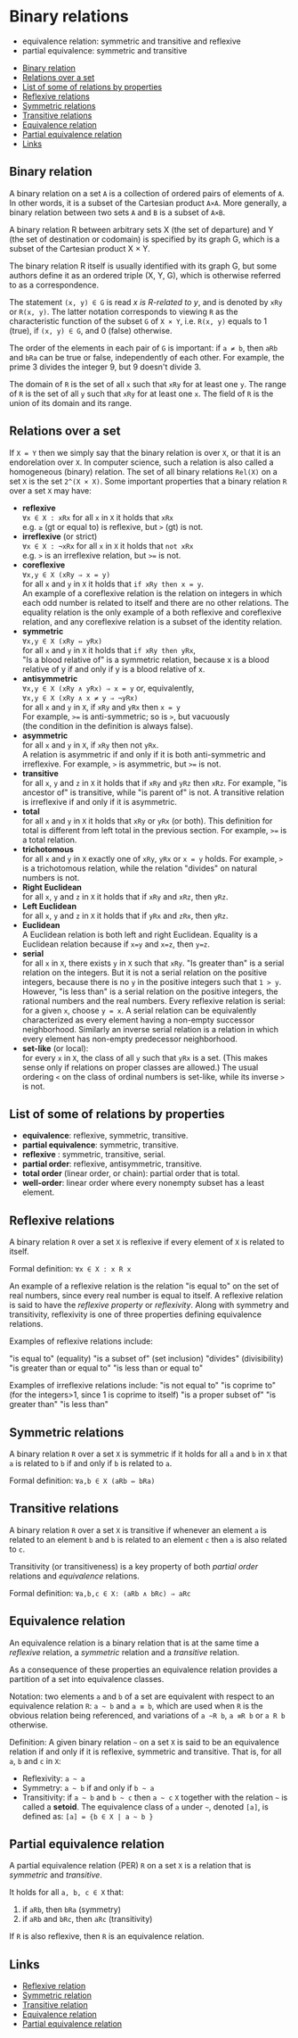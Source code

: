 # Binary relations

- equivalence relation: symmetric and transitive and reflexive
- partial equivalence: symmetric and transitive

<!-- TOC -->

- [Binary relation](#binary-relation)
- [Relations over a set](#relations-over-a-set)
- [List of some of relations by properties](#list-of-some-of-relations-by-properties)
- [Reflexive relations](#reflexive-relations)
- [Symmetric relations](#symmetric-relations)
- [Transitive relations](#transitive-relations)
- [Equivalence relation](#equivalence-relation)
- [Partial equivalence relation](#partial-equivalence-relation)
- [Links](#links)

<!-- /TOC -->

## Binary relation

A binary relation on a set `A` is a collection of ordered pairs of elements of `A`. In other words, it is a subset of the Cartesian product `A×A`. More generally, a binary relation between two sets `A` and `B` is a subset of `A×B`.

A binary relation R between arbitrary sets X (the set of departure) and Y (the set of destination or codomain) is specified by its graph G, which is a subset of the Cartesian product X × Y.

The binary relation R itself is usually identified with its graph G, but some authors define it as an ordered triple (X, Y, G), which is otherwise referred to as a correspondence.

The statement `(x, y) ∈ G` is read _x is R-related to y_, and is denoted by `xRy` or `R(x, y)`. The latter notation corresponds to viewing `R` as the characteristic function of the subset `G` of `X × Y`, i.e. `R(x, y)` equals to 1 (true), if `(x, y) ∈ G`, and 0 (false) otherwise.

The order of the elements in each pair of `G` is important: if `a ≠ b`, then `aRb` and `bRa` can be true or false, independently of each other. For example, the prime 3 divides the integer 9, but 9 doesn't divide 3.

The domain of `R` is the set of all `x` such that `xRy` for at least one `y`. The range of `R` is the set of all `y` such that `xRy` for at least one `x`. The field of `R` is the union of its domain and its range.


## Relations over a set

If `X = Y` then we simply say that the binary relation is over `X`, or that it is an endorelation over `X`. In computer science, such a relation is also called a homogeneous (binary) relation. The set of all binary relations `Rel(X)` on a set `X` is the set `2^(X × X)`. Some important properties that a binary relation `R` over a set `X` may have:

- **reflexive**   
  `∀x ∈ X : xRx` for all `x` in `X` it holds that `xRx`   
  e.g. `≥` (gt or equal to) is reflexive, but `>` (gt) is not.
- **irreflexive** (or strict)   
  `∀x ∈ X : ¬xRx` for all `x` in `X` it holds that `not xRx`   
  e.g. `>` is an irreflexive relation, but `>=` is not.
- **coreflexive**   
  `∀x,y ∈ X (xRy ⇒ x = y)`   
  for all `x` and `y` in `X` it holds that `if xRy then x = y`.   
  An example of a coreflexive relation is the relation on integers in which each odd number is related to itself and there are no other relations. The equality relation is the only example of a both reflexive and coreflexive relation, and any coreflexive relation is a subset of the identity relation.
- **symmetric**   
  `∀x,y ∈ X (xRy ⇔ yRx)`   
  for all `x` and `y` in `X` it holds that `if xRy then yRx`,   
  "Is a blood relative of" is a symmetric relation, because x is a blood relative of y if and only if y is a blood relative of x.
- **antisymmetric**   
  `∀x,y ∈ X (xRy ∧ yRx) ⇒ x = y` or, equivalently,   
  `∀x,y ∈ X (xRy ∧ x ≠ y ⇒ ¬yRx)`   
  for all `x` and `y` in `X`, if `xRy` and `yRx` then `x = y`   
  For example, `>=` is anti-symmetric; so is `>`, but vacuously   
  (the condition in the definition is always false).
- **asymmetric**   
  for all `x` and `y` in `X`, if `xRy` then not `yRx`.   
  A relation is asymmetric if and only if it is both anti-symmetric and irreflexive. For example, `>` is asymmetric, but `>=` is not.
- **transitive**   
  for all `x`, `y` and `z` in `X` it holds that if `xRy` and `yRz` then `xRz`. For example, "is ancestor of" is transitive, while "is parent of" is not. A transitive relation is irreflexive if and only if it is asymmetric.
- **total**   
  for all `x` and `y` in `X` it holds that `xRy` or `yRx` (or both). This definition for total is different from left total in the previous section. For example, `>=` is a total relation.
- **trichotomous**   
  for all `x` and `y` in `X` exactly one of `xRy`, `yRx` or `x = y` holds. For example, `>` is a trichotomous relation, while the relation "divides" on natural numbers is not.
- **Right Euclidean**   
  for all `x`, `y` and `z` in `X` it holds that if `xRy` and `xRz`, then `yRz`.
- **Left Euclidean**   
  for all `x`, `y` and `z` in `X` it holds that if `yRx` and `zRx`, then `yRz`.
- **Euclidean**   
  A Euclidean relation is both left and right Euclidean. Equality is a Euclidean relation because if `x=y` and `x=z`, then `y=z`.
- **serial**   
  for all `x` in `X`, there exists `y` in `X` such that `xRy`. "Is greater than" is a serial relation on the integers. But it is not a serial relation on the positive integers, because there is no `y` in the positive integers such that `1 > y`. However, "is less than" is a serial relation on the positive integers, the rational numbers and the real numbers. Every reflexive relation is serial: for a given `x`, choose `y = x`. A serial relation can be equivalently characterized as every element having a non-empty successor neighborhood. Similarly an inverse serial relation is a relation in which every element has non-empty predecessor neighborhood.
- **set-like** (or local):   
  for every `x` in `X`, the class of all `y` such that `yRx` is a set. (This makes sense only if relations on proper classes are allowed.) The usual ordering `<` on the class of ordinal numbers is set-like, while its inverse `>` is not.


## List of some of relations by properties

- **equivalence**: reflexive, symmetric, transitive.
- **partial equivalence**: symmetric, transitive.
- **reflexive**  : symmetric, transitive, serial.
- **partial order**: reflexive, antisymmetric, transitive.
- **total order** (linear order, or chain): partial order that is total.
- **well-order**: linear order where every nonempty subset has a least element.


## Reflexive relations
A binary relation `R` over a set `X` is reflexive if every element of `X` is related to itself.

Formal definition: `∀x ∈ X : x R x`

An example of a reflexive relation is the relation "is equal to" on the set of real numbers, since every real number is equal to itself. A reflexive relation is said to have the _reflexive property_ or _reflexivity_. Along with symmetry and transitivity, reflexivity is one of three properties defining equivalence relations.

Examples of reflexive relations include:

"is equal to" (equality)
"is a subset of" (set inclusion)
"divides" (divisibility)
"is greater than or equal to"
"is less than or equal to"

Examples of irreflexive relations include:
"is not equal to"
"is coprime to" (for the integers>1, since 1 is coprime to itself)
"is a proper subset of"
"is greater than"
"is less than"


## Symmetric relations
A binary relation `R` over a set `X` is symmetric if it holds for all `a` and `b` in `X` that `a` is related to `b` if and only if `b` is related to `a`.

Formal definition: `∀a,b ∈ X (aRb ⇔ bRa)`


## Transitive relations
A binary relation `R` over a set `X` is transitive if whenever an element `a` is related to an element `b` and `b` is related to an element `c` then `a` is also related to `c`.

Transitivity (or transitiveness) is a key property of both _partial order_ relations and _equivalence_ relations.

Formal definition: `∀a,b,c ∈ X: (aRb ∧ bRc) ⇒ aRc`




## Equivalence relation
An equivalence relation is a binary relation that is at the same time a *reflexive* relation, a *symmetric* relation and a _transitive_ relation.

As a consequence of these properties an equivalence relation provides a partition of a set into equivalence classes.

Notation: two elements `a` and `b` of a set are equivalent with respect to an equivalence relation `R`: `a ~ b` and `a ≡ b`, which are used when `R` is the obvious relation being referenced, and variations of `a ~R b`, `a ≡R b` or `a R b` otherwise.

Definition: A given binary relation `~` on a set `X` is said to be an equivalence relation if and only if it is reflexive, symmetric and transitive. That is, for all `a`, `b` and `c` in `X`:
- Reflexivity: `a ~ a`
- Symmetry: `a ~ b` if and only if `b ~ a`
- Transitivity: if `a ~ b` and `b ~ c` then `a ~ c`
`X` together with the relation `~` is called a **setoid**. The equivalence class of `a` under `~`, denoted `[a]`, is defined as: 
`[a] = {b ∈ X | a ~ b }`


## Partial equivalence relation
A partial equivalence relation (PER) `R` on a set `X` is a relation that is _symmetric_ and _transitive_.

It holds for all `a, b, c ∈ X` that:
1. if `aRb`, then `bRa` (symmetry)
2. if `aRb` and `bRc`, then `aRc` (transitivity)

If `R` is also reflexive, then `R` is an equivalence relation.


## Links
- [Reflexive relation](https://www.wikipedia.com/en/Reflexive_relation)
- [Symmetric relation](https://www.wikipedia.com/en/Symmetric_relation)
- [Transitive relation](https://www.wikipedia.com/en/Transitive_relation)
- [Equivalence relation](https://www.wikipedia.com/en/Equivalence_relation)
- [Partial equivalence relation](https://www.wikipedia.com/en/Partial_equivalence_relation)
